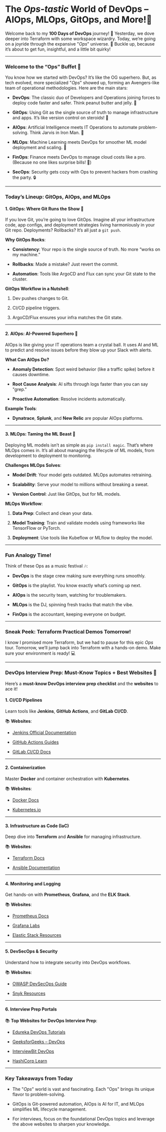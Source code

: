 # The _Ops-tastic_ World of DevOps – AIOps, MLOps, GitOps, and More!🚀

Welcome back to my **100 Days of DevOps** journey! 🎉 Yesterday, we dove deeper into Terraform with some workspace wizardry. Today, we’re going on a joyride through the expansive "_Ops_" universe. 🌌 Buckle up, because it’s about to get fun, insightful, and a little bit quirky!

----------

### **Welcome to the “Ops” Buffet 🍴**

You know how we started with DevOps? It’s like the OG superhero. But, as tech evolved, more specialized "_Ops_" showed up, forming an Avengers-like team of operational methodologies. Here are the main stars:

-   **DevOps**: The classic duo of Developers and Operations joining forces to deploy code faster and safer. Think peanut butter and jelly. 🍞
    
-   **GitOps**: Using Git as the single source of truth to manage infrastructure and apps. It’s like version control on steroids! 💪
    
-   **AIOps**: Artificial Intelligence meets IT Operations to automate problem-solving. Think Jarvis in Iron Man. 🤖
    
-   **MLOps**: Machine Learning meets DevOps for smoother ML model deployment and scaling. 🧠
    
-   **FinOps**: Finance meets DevOps to manage cloud costs like a pro. (Because no one likes surprise bills! 💸)
    
-   **SecOps**: Security gets cozy with Ops to prevent hackers from crashing the party. 🔒
    

----------

### **Today’s Lineup: GitOps, AIOps, and MLOps**

#### **1. GitOps: Where Git Runs the Show** 📝

If you love Git, you’re going to love GitOps. Imagine all your infrastructure code, app configs, and deployment strategies living harmoniously in your Git repo. Deployments? Rollbacks? It’s all just a `git push`.

**Why GitOps Rocks**:

-   **Consistency**: Your repo is the single source of truth. No more “works on my machine.”
    
-   **Rollbacks**: Made a mistake? Just revert the commit.
    
-   **Automation**: Tools like ArgoCD and Flux can sync your Git state to the cluster.
    

**GitOps Workflow in a Nutshell**:

1.  Dev pushes changes to Git.
    
2.  CI/CD pipeline triggers.
    
3.  ArgoCD/Flux ensures your infra matches the Git state.
    

----------

#### **2. AIOps: AI-Powered Superhero** 🤖

AIOps is like giving your IT operations team a crystal ball. It uses AI and ML to predict and resolve issues before they blow up your Slack with alerts.

**What Can AIOps Do?**

-   **Anomaly Detection**: Spot weird behavior (like a traffic spike) before it causes downtime.
    
-   **Root Cause Analysis**: AI sifts through logs faster than you can say "grep."
    
-   **Proactive Automation**: Resolve incidents automatically.
    

**Example Tools**:

-   **Dynatrace**, **Splunk**, and **New Relic** are popular AIOps platforms.
    

----------

#### **3. MLOps: Taming the ML Beast** 🧠

Deploying ML models isn’t as simple as `pip install magic`. That’s where MLOps comes in. It’s all about managing the lifecycle of ML models, from development to deployment to monitoring.

**Challenges MLOps Solves**:

-   **Model Drift**: Your model gets outdated. MLOps automates retraining.
    
-   **Scalability**: Serve your model to millions without breaking a sweat.
    
-   **Version Control**: Just like GitOps, but for ML models.
    

**MLOps Workflow**:

1.  **Data Prep**: Collect and clean your data.
    
2.  **Model Training**: Train and validate models using frameworks like TensorFlow or PyTorch.
    
3.  **Deployment**: Use tools like Kubeflow or MLflow to deploy the model.
    

----------

### **Fun Analogy Time!**

Think of these Ops as a music festival 🎶:

-   **DevOps** is the stage crew making sure everything runs smoothly.
    
-   **GitOps** is the playlist. You know exactly what’s coming up next.
    
-   **AIOps** is the security team, watching for troublemakers.
    
-   **MLOps** is the DJ, spinning fresh tracks that match the vibe.
    
-   **FinOps** is the accountant, keeping everyone on budget.
    

----------

### **Sneak Peek: Terraform Practical Demos Tomorrow!**

I know I promised more Terraform, but we had to pause for this epic _Ops_ tour. Tomorrow, we’ll jump back into Terraform with a hands-on demo. Make sure your environment is ready! 💻

----------

### **DevOps Interview Prep: Must-Know Topics + Best Websites** 🎯

Here’s a **must-know DevOps interview prep checklist** and the **websites** to ace it!

#### **1. CI/CD Pipelines**

Learn tools like **Jenkins**, **GitHub Actions**, and **GitLab CI/CD**.

📚 **Websites**:

-   [Jenkins Official Documentation](https://www.jenkins.io/doc/)
    
-   [GitHub Actions Guides](https://docs.github.com/en/actions)
    
-   [GitLab CI/CD Docs](https://docs.gitlab.com/ee/ci/)
    

----------

#### **2. Containerization**

Master **Docker** and container orchestration with **Kubernetes**.

📚 **Websites**:

-   [Docker Docs](https://docs.docker.com/)
    
-   [Kubernetes.io](https://kubernetes.io/)
    

----------

#### **3. Infrastructure as Code (IaC)**

Deep dive into **Terraform** and **Ansible** for managing infrastructure.

📚 **Websites**:

-   [Terraform Docs](https://developer.hashicorp.com/terraform/docs)
    
-   [Ansible Documentation](https://docs.ansible.com/)
    

----------

#### **4. Monitoring and Logging**

Get hands-on with **Prometheus**, **Grafana**, and the **ELK Stack**.

📚 **Websites**:

-   [Prometheus Docs](https://prometheus.io/docs/)
    
-   [Grafana Labs](https://grafana.com/)
    
-   [Elastic Stack Resources](https://www.elastic.co/guide/index.html)
    

----------

#### **5. DevSecOps & Security**

Understand how to integrate security into DevOps workflows.

📚 **Websites**:

-   [OWASP DevSecOps Guide](https://owasp.org/www-project-devsecops-guideline/)
    
-   [Snyk Resources](https://snyk.io/)
    

----------

#### **6. Interview Prep Portals**

📚 **Top Websites for DevOps Interview Prep**:

-   [Edureka DevOps Tutorials](https://www.edureka.co/blog/devops-tutorial/)
    
-   [GeeksforGeeks – DevOps](https://www.geeksforgeeks.org/devops/)
    
-   [InterviewBit DevOps](https://www.interviewbit.com/devops-interview-questions/)
    
-   [HashiCorp Learn](https://learn.hashicorp.com/)
    

----------

### **Key Takeaways from Today**

-   The "_Ops_" world is vast and fascinating. Each "Ops" brings its unique flavor to problem-solving.
    
-   GitOps is Git-powered automation, AIOps is AI for IT, and MLOps simplifies ML lifecycle management.
    
-   For interviews, focus on the foundational DevOps topics and leverage the above websites to sharpen your knowledge.
    


